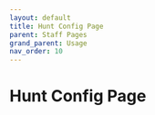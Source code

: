```yaml
---
layout: default
title: Hunt Config Page
parent: Staff Pages
grand_parent: Usage
nav_order: 10
---
```


# Hunt Config Page 